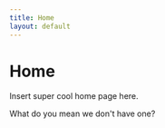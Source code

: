 ```yaml
---
title: Home
layout: default
---
```


# Home

Insert super cool home page here.

What do you mean we don't have one?
